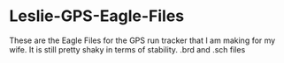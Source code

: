 Leslie-GPS-Eagle-Files
======================

These are the Eagle Files for the GPS run tracker that I am making for my wife.  It is still pretty shaky in terms of stability.
.brd and .sch files
